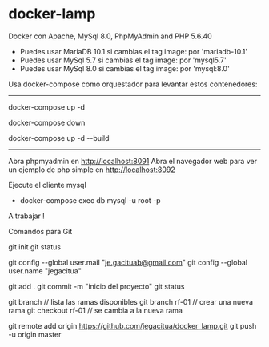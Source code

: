 # docker-lamp

Docker con Apache, MySql 8.0, PhpMyAdmin and PHP 5.6.40

- Puedes usar MariaDB 10.1 si cambias el tag image: por 'mariadb-10.1'
- Puedes usar MySql 5.7 si cambias el tag image: por 'mysql5.7'
- Puedes usar MySql 8.0 si cambias el tag image: por 'mysql:8.0'

Usa docker-compose como orquestador para levantar estos contenedores:

****
docker-compose up -d

docker-compose down

docker-compose up -d --build
****

Abra phpmyadmin en [http://localhost:8091](http://localhost:8091)
Abra el navegador web para ver un ejemplo de php simple en [http://localhost:8092](http://localhost:8092)

Ejecute el cliente mysql

- docker-compose exec db mysql -u root -p

A trabajar !


Comandos para Git

git init
git status

git config --global user.mail "je.gacituab@gmail.com"
git config --global user.name "jegacitua"

git add .
git commit -m "inicio del proyecto"
git status

git branch              // lista las ramas disponibles
git branch rf-01        // crear una nueva rama
git checkout rf-01      // se cambia a la nueva rama

git remote add origin https://github.com/jegacitua/docker_lamp.git
git push -u origin master

